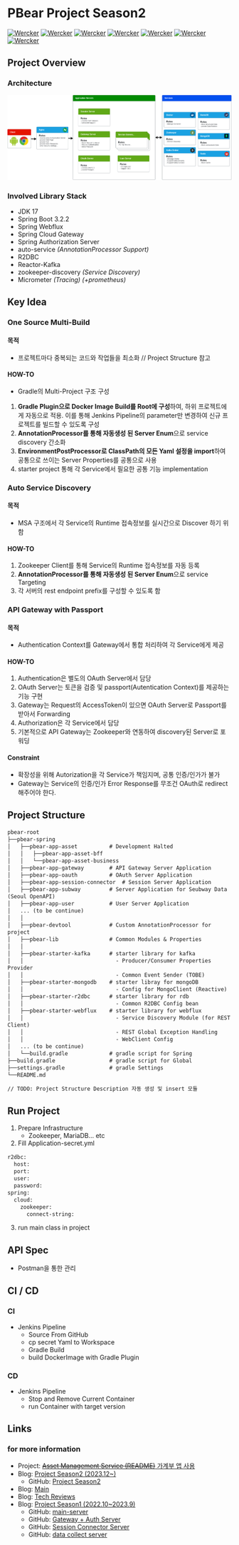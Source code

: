 # PBear Project Season2

[![Wercker](https://img.shields.io/badge/spring--boot-3.2.2-%236DB33F.svg?style=flat-square&logo=springboot&color=%236DB33F)](https://spring.io/projects/spring-boot)
[![Wercker](https://img.shields.io/badge/mariaDB-10.6.16-%234479A1.svg?style=flat&logo=mariadb&logoColor=white)]()
[![Wercker](https://img.shields.io/badge/Apache_Kafka-7.3.2-black.svg?style=flat&logo=apachekafka&logoColor=white)]()
[![Wercker](https://img.shields.io/badge/mongoDB-6.0.12-%2300684A.svg?style=flat&logo=mongodb&logoColor=%2300ED64)]()
[![Wercker](https://img.shields.io/badge/redis-6.0.16-%23D82C20.svg?style=flat&logo=redis&logoColor=%23D82C20)]()
[![Wercker](https://img.shields.io/badge/docker-24.0.7-%231D63ED.svg?style=flat&logo=docker&logoColor=%23E5F2FC)]()
[![Wercker](https://img.shields.io/badge/Apache_zookeeper-7.3.2-black.svg?style=flat&logo=apache&logoColor=white)]()


## Project Overview

### Architecture
![Overview Image](https://github.com/p-bear/charts.draw.io/blob/main/Season2Overview.png?raw=true)


### Involved Library Stack

- JDK 17
- Spring Boot 3.2.2
- Spring Webflux
- Spring Cloud Gateway
- Spring Authorization Server
- auto-service *(AnnotationProcessor Support)*
- R2DBC
- Reactor-Kafka
- zookeeper-discovery *(Service Discovery)*
- Micrometer *(Tracing)* *(+prometheus)*

## Key Idea

### One Source Multi-Build

#### 목적
- 프로젝트마다 중복되는 코드와 작업들을 최소화 // Project Structure 참고

#### HOW-TO
- Gradle의 Multi-Project 구조 구성

1. **Gradle Plugin으로 Docker Image Build를 Root에 구성**하여, 하위 프로젝트에게 자동으로 적용. 이를 통해 Jenkins Pipeline의 parameter만 변경하여 신규 프로젝트를 빌드할 수 있도록 구성
2. **AnnotationProcessor를 통해 자동생성 된 Server Enum**으로 service discovery 간소화
3. **EnvironmentPostProcessor로 ClassPath의 모든 Yaml 설정을 import**하여 공통으로 쓰이는 Server Properties를 공통으로 사용
4. starter project 통해 각 Service에서 필요한 공통 기능 implementation

### Auto Service Discovery

#### 목적
- MSA 구조에서 각 Service의 Runtime 접속정보를 실시간으로 Discover 하기 위함


#### HOW-TO

1. Zookeeper Client를 통해 Service의 Runtime 접속정보를 자동 등록
2. **AnnotationProcessor를 통해 자동생성 된 Server Enum**으로 service Targeting
3. 각 서버의 rest endpoint prefix를 구성할 수 있도록 함


### API Gateway with Passport

#### 목적
- Authentication Context를 Gateway에서 통합 처리하여 각 Service에게 제공


#### HOW-TO
1. Authentication은 별도의 OAuth Server에서 담당 
2. OAuth Server는 토큰을 검증 및 passport(Autentication Context)를 제공하는 기능 구현
3. Gateway는 Request의 AccessToken이 있으면 OAuth Server로 Passport를 받아서 Forwarding
4. Authorization은 각 Service에서 담당
5. 기본적으로 API Gateway는 Zookeeper와 연동하여 discovery된 Server로 포워딩

#### Constraint
- 확장성을 위해 Autorization을 각 Service가 책임지며, 공통 인증/인가가 불가
- Gateway는 Service의 인증/인가 Error Response를 무조건 OAuth로 redirect 해주어야 한다.


## Project Structure

```
pbear-root
├──pbear-spring
│   ├──pbear-app-asset          # Development Halted
│   │   ├──pbear-app-asset-bff
│   │   └──pbear-app-asset-business
│   ├──pbear-app-gateway        # API Gateway Server Application
│   ├──pbear-app-oauth          # OAuth Server Application
│   ├──pbear-app-session-connector  # Session Server Application
│   ├──pbear-app-subway         # Server Application for Seubway Data (Seoul OpenAPI)
│   ├──pbear-app-user           # User Server Application
│   ... (to be continue)
│   │
│   ├──pbear-devtool            # Custom AnnotationProcessor for project
│   ├──pbear-lib                # Common Modules & Properties
│   │
│   ├──pbear-starter-kafka      # starter library for kafka
│   │                             - Producer/Consumer Properties Provider
│   │                             - Common Event Sender (TOBE)
│   ├──pbear-starter-mongodb    # starter libray for mongoDB
│   │                             - Config for MongoClient (Reactive)
│   ├──pbear-starter-r2dbc      # starter library for rdb
│   │                             - Common R2DBC Config bean
│   ├──pbear-starter-webflux    # starter library for webflux
│   │                             - Service Discovery Module (for REST Client)
│   │                             - REST Global Exception Handling
│   │                             - WebClient Config
│   ... (to be continue)
│   └──build.gradle             # gradle script for Spring
├──build.gradle                 # gradle script for Global
├──settings.gradle              # gradle Settings
└──README.md
```
```// TODO: Project Structure Description 자동 생성 및 insert 모듈```

## Run Project

1. Prepare Infrastructure
   - Zookeeper, MariaDB... etc
2. Fill Application-secret.yml
```
r2dbc:
  host: 
  port: 
  user: 
  password: 
spring:
  cloud:
    zookeeper:
      connect-string:
```
3. run main class in project


## API Spec

- Postman을 통한 관리


## CI / CD

### CI
- Jenkins Pipeline
  - Source From GitHub
  - cp secret Yaml to Workspace
  - Gradle Build
  - build DockerImage with Gradle Plugin

### CD
- Jenkins Pipeline
  - Stop and Remove Current Container
  - run Container with target version


## Links
### for more information

- Project: [~~Asset Management Service (README)~~ 가계부 앱 사용](https://github.com/p-bear/pbear-root/blob/master/pbear-spring/pbear-app-asset/README.md)
- Blog: [Project Season2 (2023.12~)](https://p-bear.tistory.com/category/%5B%EC%8B%9C%EC%A6%8C2%5D%20%EA%B0%9C%EC%9D%B8%EC%84%9C%EB%B2%84%20%EA%B0%9C%EB%B0%9C)
  - GitHub: [Project Season2](https://github.com/p-bear/pbear-root)
- Blog: [Main](https://p-bear.tistory.com/)
- Blog: [Tech Reviews](https://p-bear.tistory.com/category/%EA%B0%9C%EB%B0%9C%20%EC%9D%BC%EC%A7%80)
- Blog: [Project Season1 (2022.10~2023.9)](https://p-bear.tistory.com/category/%5B%EC%99%84%5D%20%EA%B0%9C%EC%9D%B8%EC%84%9C%EB%B2%84%20%EA%B0%9C%EB%B0%9C?page=1)
  - GitHub: [main-server](https://github.com/p-bear/main-functional-server)
  - GitHub: [Gateway + Auth Server](https://github.com/p-bear/gateway-auth-server)
  - GitHub: [Session Connector Server](https://github.com/p-bear/session-connector-server)
  - GitHub: [data collect server](https://github.com/p-bear/data-collect-server)